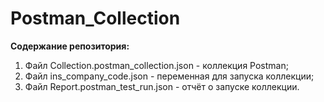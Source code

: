 # Postman_Collection

**Содержание репозитория:**

1. Файл Collection.postman_collection.json - коллекция Postman;
2. Файл ins_company_code.json - переменная для запуска коллекции;
3. Файл Report.postman_test_run.json - отчёт о запуске коллекции.